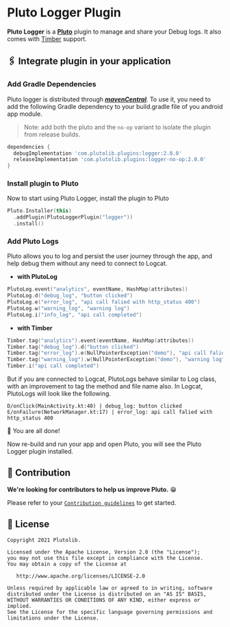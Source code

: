 # Pluto Logger Plugin

**Pluto Logger** is a [**Pluto**](https://github.com/plutolib/pluto) plugin to manage and share your Debug logs. It also comes with [Timber](https://github.com/JakeWharton/timber) support.

## 🖇 Integrate plugin in your application

### Add Gradle Dependencies
Pluto logger is distributed through [***mavenCentral***](https://search.maven.org/artifact/com.plutolib.plugins/logger). To use it, you need to add the following Gradle dependency to your build.gradle file of you android app module.

> Note: add both the pluto and the `no-op` variant to isolate the plugin from release builds.
```groovy
dependencies {
  debugImplementation 'com.plutolib.plugins:logger:2.0.0'
  releaseImplementation 'com.plutolib.plugins:logger-no-op:2.0.0'
}
```

### Install plugin to Pluto

Now to start using Pluto Logger, install the plugin to Pluto
```kotlin
Pluto.Installer(this)
  .addPlugin(PlutoLoggerPlugin("logger"))
  .install()
```

###  Add Pluto Logs

Pluto allows you to log and persist the user journey through the app, and help debug them without any need to connect to Logcat.

- **with PlutoLog**
```kotlin
PlutoLog.event("analytics", eventName, HashMap(attributes))
PlutoLog.d("debug_log", "button clicked")
PlutoLog.e("error_log", "api call falied with http_status 400")
PlutoLog.w("warning_log", "warning log")
PlutoLog.i("info_log", "api call completed")
```

- **with Timber**
```kotlin
Timber.tag("analytics").event(eventName, HashMap(attributes))
Timber.tag("debug_log").d("button clicked")
Timber.tag("error_log").e(NullPointerException("demo"), "api call falied with http_status 400")
Timber.tag("warning_log").w(NullPointerException("demo"), "warning log")
Timber.i("api call completed")
```

But if you are connected to Logcat, PlutoLogs behave similar to Log class, with an improvement to tag the method and file name also. In Logcat, PlutoLogs will look like the following.
```
D/onClick(MainActivity.kt:40) | debug_log: button clicked
E/onFailure(NetworkManager.kt:17) | error_log: api call falied with http_status 400
```

🎉 You are all done!

Now re-build and run your app and open Pluto, you will see the Pluto Logger plugin installed.





## 📝 Contribution

**We're looking for contributors to help us improve Pluto.** 😁

Please refer to your [`Contribution guidelines`](/CONTRIBUTING.md) to get started.





## 📃 License

```
Copyright 2021 Plutolib.

Licensed under the Apache License, Version 2.0 (the "License");
you may not use this file except in compliance with the License.
You may obtain a copy of the License at

   http://www.apache.org/licenses/LICENSE-2.0

Unless required by applicable law or agreed to in writing, software
distributed under the License is distributed on an "AS IS" BASIS,
WITHOUT WARRANTIES OR CONDITIONS OF ANY KIND, either express or implied.
See the License for the specific language governing permissions and
limitations under the License.
```
